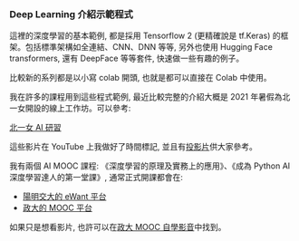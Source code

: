 ### Deep Learning 介紹示範程式

這裡的深度學習的基本範例, 都是採用 Tensorflow 2 (更精確說是 tf.Keras) 的框架。包括標準架構如全連結、CNN、DNN 等等, 另外也使用 Hugging Face transformers, 還有 DeepFace 等等套件, 快速做一些有趣的例子。

比較新的系列都是以小寫 colab 開頭, 也就是都可以直接在 Colab 中使用。

我在許多的課程用到這些程式範例, 最近比較完整的介紹大概是 2021 年暑假為北一女開設的線上工作坊。可以參考:

[北一女 AI 研習](https://youtube.com/playlist?list=PLpltJwWB6egIKy68TSew5cbKamQdjccEE)

這些影片在 YouTube 上我做好了時間標記, 並且有[投影片](https://bit.ly/2021_FG_Deep_Learning)供大家參考。

我有兩個 AI MOOC 課程: 《深度學習的原理及實務上的應用》、《成為 Python AI 深度學習達人的第一堂課》,  通常正式開課都會在:

* [陽明交大的 eWant 平台](https://www.ewant.org/)
* [政大的 MOOC 平台](https://moocs.nccu.edu.tw/)

如果只是想看影片, 也許可以在[政大 MOOC 自學影音](https://ctld.video.nccu.edu.tw/dir/1153)中找到。
